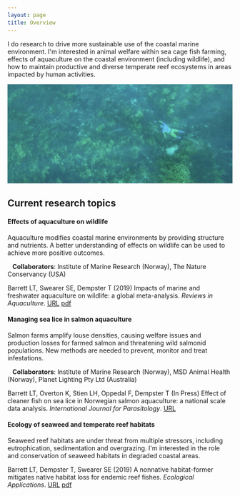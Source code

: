 ```yaml
---
layout: page
title: Overview
---
```


I do research to drive more sustainable use of the coastal marine environment. I'm interested in animal welfare within sea cage fish farming, effects of aquaculture on the coastal environment (including wildlife), and how to maintain productive and diverse temperate reef ecosystems in areas impacted by human activities.  
  
![photographing dusky morwong](duskystalking.jpg "photo credit: Ian Johnston")  
  
## Current research topics
    
#### **Effects of aquaculture on wildlife**
Aquaculture modifies coastal marine environments by providing structure and nutrients. A better understanding of effects on wildlife can be used to achieve more positive outcomes.  
  
&ensp; **Collaborators**: Institute of Marine Research (Norway), The Nature Conservancy (USA)
  
Barrett LT, Swearer SE, Dempster T (2019) Impacts of marine and freshwater aquaculture on wildlife: a global meta-analysis. *Reviews in Aquaculture*. [URL](https://doi.org/10.1111/RAQ.12277) [pdf](https://github.com/neoodax/research/blob/master/Barrett%20et%20al%202018%20RAQ%20wildlife.pdf)
  
#### **Managing sea lice in salmon aquaculture**
Salmon farms amplify louse densities, causing welfare issues and production losses for farmed salmon and threatening wild salmonid populations. New methods are needed to prevent, monitor and treat infestations.  
  
&ensp; **Collaborators**: Institute of Marine Research (Norway), MSD Animal Health (Norway), Planet Lighting Pty Ltd (Australia)  
  
Barrett LT, Overton K, Stien LH, Oppedal F, Dempster T (In Press) Effect of cleaner fish on sea lice in Norwegian   salmon aquaculture: a national scale data analysis. *International Journal for Parasitology*. [URL](https://doi.org/10.1016/j.ijpara.2019.12.005)  
  
#### **Ecology of seaweed and temperate reef habitats**
Seaweed reef habitats are under threat from multiple stressors, including eutrophication, sedimentation and overgrazing. I'm interested in the role and conservation of seaweed habitats in degraded coastal areas.  

Barrett LT, Dempster T, Swearer SE (2019) A nonnative habitat-former mitigates native habitat loss for endemic reef fishes. *Ecological Applications*. [URL](https://doi.org/10.1002/eap.1956) [pdf](https://github.com/neoodax/research/blob/master/Barrett%20et%20al%202019%20Ecol%20Apps%20wakame.pdf)  
